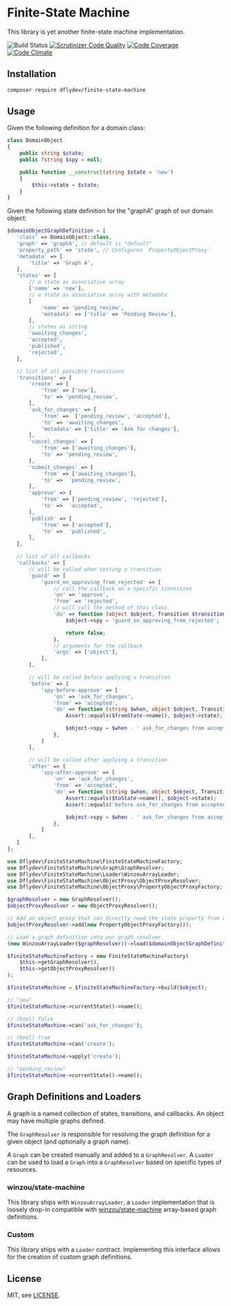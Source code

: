 # Finite-State Machine

This library is yet another finite-state machine implementation.

![Build Status](https://github.com/dflydev/dflydev-finite-state-machine/workflows/Build%20Status/badge.svg)
[![Scrutinizer Code Quality](https://scrutinizer-ci.com/g/dflydev/dflydev-finite-state-machine/badges/quality-score.png?b=master)](https://scrutinizer-ci.com/g/dflydev/dflydev-finite-state-machine/?branch=master)
[![Code Coverage](https://scrutinizer-ci.com/g/dflydev/dflydev-finite-state-machine/badges/coverage.png?b=master)](https://scrutinizer-ci.com/g/dflydev/dflydev-finite-state-machine/?branch=master)
[![Code Climate](https://codeclimate.com/github/dflydev/dflydev-finite-state-machine/badges/gpa.svg)](https://codeclimate.com/github/dflydev/dflydev-finite-state-machine)

## Installation

```bash
composer require dflydev/finite-state-machine
```

## Usage

Given the following definition for a domain class:

```php
class DomainObject
{
    public string $state;
    public ?string $spy = null;

    public function __construct(string $state = 'new')
    {
        $this->state = $state;
    }
}
```

Given the following state definition for the "graphA" graph of our domain object:

```php
$domainObjectGraphDefinition = [
   'class' => DomainObject::class,
   'graph' => 'graphA', // default is "default"
   'property_path' => 'state', // Configures `PropertyObjectProxy`
   'metadata' => [
       'title' => 'Graph A',
   ],
   'states' => [
       // a state as associative array
       ['name' => 'new'],
       // a state as associative array with metadata
       [
           'name' => 'pending_review',
           'metadata' => ['title' => 'Pending Review'],
       ],
       // states as string
       'awaiting_changes',
       'accepted',
       'published',
       'rejected',
   ],

   // list of all possible transitions
   'transitions' => [
       'create' => [
           'from' => ['new'],
           'to' => 'pending_review',
       ],
       'ask_for_changes' => [
           'from' =>  ['pending_review', 'accepted'],
           'to' => 'awaiting_changes',
           'metadata' => ['title' => 'Ask for changes'],
       ],
       'cancel_changes' => [
           'from' => ['awaiting_changes'],
           'to' => 'pending_review',
       ],
       'submit_changes' => [
           'from' => ['awaiting_changes'],
           'to' =>  'pending_review',
       ],
       'approve' => [
           'from' => ['pending_review', 'rejected'],
           'to' =>  'accepted',
       ],
       'publish' => [
           'from' => ['accepted'],
           'to' =>  'published',
       ],
   ],

   // list of all callbacks
   'callbacks' => [
       // will be called when testing a transition
       'guard' => [
           'guard_on_approving_from_rejected' => [
               // call the callback on a specific transition
               'on' => 'approve',
               'from' => 'rejected',
               // will call the method of this class
               'do' => function (object $object, Transition $transition, State $fromState, State $toState) {
                   $object->spy = 'guard_on_approving_from_rejected';

                   return false;
               },
               // arguments for the callback
               'args' => ['object'],
           ],
       ],

       // will be called before applying a transition
       'before' => [
           'spy-before-approve' => [
               'on' => 'ask_for_changes',
               'from' => 'accepted',
               'do' => function (string $when, object $object, Transition $transition, State $fromState, State $toState) {
                   Assert::equals($fromState->name(), $object->state);

                   $object->spy = $when . ' ask_for_changes from accepted';
               },
           ]
       ],

       // will be called after applying a transition
       'after' => [
           'spy-after-approve' => [
               'on' => 'ask_for_changes',
               'from' => 'accepted',
               'do' => function (string $when, object $object, Transition $transition, State $fromState, State $toState) {
                   Assert::equals($toState->name(), $object->state);
                   Assert::equals('before ask_for_changes from accepted', $object->spy);

                   $object->spy = $when . ' ask_for_changes from accepted';
               },
           ]
       ],
   ]        
];
```

```php
use Dflydev\FiniteStateMachine\FiniteStateMachineFactory;
use Dflydev\FiniteStateMachine\Graph\GraphResolver;
use Dflydev\FiniteStateMachine\Loader\WinzouArrayLoader;
use Dflydev\FiniteStateMachine\ObjectProxy\ObjectProxyResolver;
use Dflydev\FiniteStateMachine\ObjectProxy\PropertyObjectProxyFactory;

$graphResolver = new GraphResolver();
$objectProxyResolver = new ObjectProxyResolver();

// Add an object proxy that can directly read the state property from our objects
$objectProxyResolver->add(new PropertyObjectProxyFactory());

// Load a graph definition into our graph resolver
(new WinzouArrayLoader($graphResolver))->load($domainObjectGraphDefinition);

$finiteStateMachineFactory = new FiniteStateMachineFactory(
    $this->getGraphResolver(),
    $this->getObjectProxyResolver()
);

$finiteStateMachine = $finiteStateMachineFactory->build($object);

// "new"
$finiteStateMachine->currentState()->name();

// (bool) false
$finiteStateMachine->can('ask_for_changes');

// (bool) true
$finiteStateMachine->can('create');

$finiteStateMachine->apply('create');

// "pending_review"
$finiteStateMachine->currentState()->name();
```

## Graph Definitions and Loaders

A graph is a named collection of states, transitions, and callbacks. An object may have multiple graphs defined.

The `GraphResolver` is responsible for resolving the graph definition for a given object (and optionally a graph name).

A `Graph` can be created manually and added to a `GraphResolver`. A `Loader` can be used to load a `Graph` into a `GraphResolver` based on specific types of resources.

### winzou/state-machine

This library ships with `WinzouArrayLoader`, a `Loader` implementation that is loosely drop-in compatible with [winzou/state-machine](https://github.com/winzou/state-machine) array-based graph definitions.

### Custom

This library ships with a `Loader` contract. Implementing this interface allows for the creation of custom graph definitions.

## License

MIT, see [LICENSE](LICENSE).
